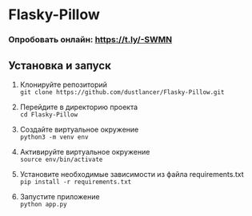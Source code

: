 # Flasky-Pillow

### Опробовать онлайн: https://t.ly/-SWMN
## Установка и запуск

1. Клонируйте репозиторий  
 ```git clone https://github.com/dustlancer/Flasky-Pillow.git ```
 
2. Перейдите в директорию проекта  
 ```cd Flasky-Pillow ```
 
3. Создайте виртуальное окружение  
 ```python3 -m venv env ```
 
4. Активируйте виртуальное окружение  
```source env/bin/activate ```

5. Установите необходимые зависимости из файла requirements.txt  
 ```pip install -r requirements.txt ```
 
6. Запустите приложение  
```python app.py ```
